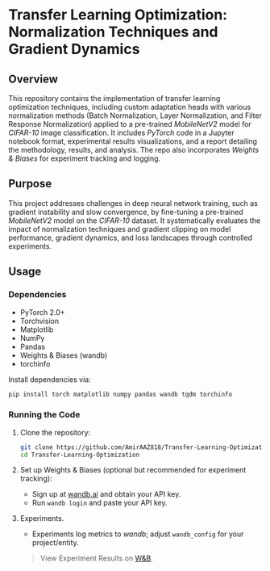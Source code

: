 # Transfer Learning Optimization: Normalization Techniques and Gradient Dynamics

## Overview

This repository contains the implementation of transfer learning optimization techniques, including custom adaptation heads with various normalization methods (Batch Normalization, Layer Normalization, and Filter Response Normalization) applied to a pre-trained *MobileNetV2* model for *CIFAR-10* image classification. It includes *PyTorch* code in a Jupyter notebook format, experimental results visualizations, and a report detailing the methodology, results, and analysis. The repo also incorporates *Weights & Biases* for experiment tracking and logging.

## Purpose

This project addresses challenges in deep neural network training, such as gradient instability and slow convergence, by fine-tuning a pre-trained *MobileNetV2* model on the *CIFAR-10* dataset. It systematically evaluates the impact of normalization techniques and gradient clipping on model performance, gradient dynamics, and loss landscapes through controlled experiments.

## Usage

### Dependencies

- PyTorch 2.0+
- Torchvision
- Matplotlib
- NumPy
- Pandas
- Weights & Biases (wandb)
- torchinfo

Install dependencies via:

```bash
pip install torch matplotlib numpy pandas wandb tqdm torchinfo
```

### Running the Code

1. Clone the repository:

   ```bash
   git clone https://github.com/AmirAAZ818/Transfer-Learning-Optimization.git
   cd Transfer-Learning-Optimization
   ```

2. Set up Weights & Biases (optional but recommended for experiment tracking):
   - Sign up at [wandb.ai](https://wandb.ai) and obtain your API key.
   - Run `wandb login` and paste your API key.

3. Experiments.
   - Experiments log metrics to *wandb*; adjust `wandb_config` for your project/entity.

    > View Experiment Results on [W&B](https://wandb.ai/amiraaz/Normalization%20Techniques%20and%20Gradient%20Dynamics).
 
